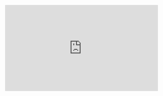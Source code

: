 <div class="box_shadow" style="padding:56.25% 0 0 0;position:relative;"><iframe src="https://player.vimeo.com/video/{{ include.id }}?h={{ include.hash }}&amp;badge=0&amp;autopause=0&amp;player_id=0&amp;app_id=58479" frameborder="0" allow="autoplay; fullscreen; picture-in-picture" allowfullscreen style="position:absolute;top:0;left:0;width:100%;height:100%;"></iframe></div><script src="https://player.vimeo.com/api/player.js"></script>

